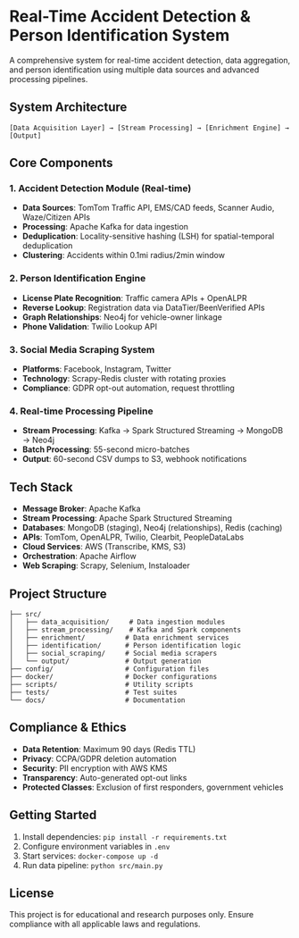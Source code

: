 # Real-Time Accident Detection & Person Identification System

A comprehensive system for real-time accident detection, data aggregation, and person identification using multiple data sources and advanced processing pipelines.

## System Architecture

```
[Data Acquisition Layer] → [Stream Processing] → [Enrichment Engine] → [Output]
```

## Core Components

### 1. Accident Detection Module (Real-time)
- **Data Sources**: TomTom Traffic API, EMS/CAD feeds, Scanner Audio, Waze/Citizen APIs
- **Processing**: Apache Kafka for data ingestion
- **Deduplication**: Locality-sensitive hashing (LSH) for spatial-temporal deduplication
- **Clustering**: Accidents within 0.1mi radius/2min window

### 2. Person Identification Engine
- **License Plate Recognition**: Traffic camera APIs + OpenALPR
- **Reverse Lookup**: Registration data via DataTier/BeenVerified APIs
- **Graph Relationships**: Neo4j for vehicle-owner linkage
- **Phone Validation**: Twilio Lookup API

### 3. Social Media Scraping System
- **Platforms**: Facebook, Instagram, Twitter
- **Technology**: Scrapy-Redis cluster with rotating proxies
- **Compliance**: GDPR opt-out automation, request throttling

### 4. Real-time Processing Pipeline
- **Stream Processing**: Kafka → Spark Structured Streaming → MongoDB → Neo4j
- **Batch Processing**: 55-second micro-batches
- **Output**: 60-second CSV dumps to S3, webhook notifications

## Tech Stack

- **Message Broker**: Apache Kafka
- **Stream Processing**: Apache Spark Structured Streaming
- **Databases**: MongoDB (staging), Neo4j (relationships), Redis (caching)
- **APIs**: TomTom, OpenALPR, Twilio, Clearbit, PeopleDataLabs
- **Cloud Services**: AWS (Transcribe, KMS, S3)
- **Orchestration**: Apache Airflow
- **Web Scraping**: Scrapy, Selenium, Instaloader

## Project Structure

```
├── src/
│   ├── data_acquisition/     # Data ingestion modules
│   ├── stream_processing/    # Kafka and Spark components
│   ├── enrichment/          # Data enrichment services
│   ├── identification/      # Person identification logic
│   ├── social_scraping/     # Social media scrapers
│   └── output/              # Output generation
├── config/                  # Configuration files
├── docker/                  # Docker configurations
├── scripts/                 # Utility scripts
├── tests/                   # Test suites
└── docs/                    # Documentation
```

## Compliance & Ethics

- **Data Retention**: Maximum 90 days (Redis TTL)
- **Privacy**: CCPA/GDPR deletion automation
- **Security**: PII encryption with AWS KMS
- **Transparency**: Auto-generated opt-out links
- **Protected Classes**: Exclusion of first responders, government vehicles

## Getting Started

1. Install dependencies: `pip install -r requirements.txt`
2. Configure environment variables in `.env`
3. Start services: `docker-compose up -d`
4. Run data pipeline: `python src/main.py`

## License

This project is for educational and research purposes only. Ensure compliance with all applicable laws and regulations.